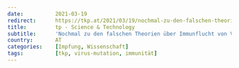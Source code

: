 ```yaml
---
date:          2021-03-19
redirect:      https://tkp.at/2021/03/19/nochmal-zu-den-falschen-theorien-ueber-immunflucht-von-vanden-bossche/
title:         tp - Science & Technology
subtitle:      'Nochmal zu den falschen Theorien über Immunflucht von Vanden Bossche'
country:       AT
categories:    [Impfung, Wissenschaft]
tags:          [tkp, virus-mutation, immunität]
---
```

